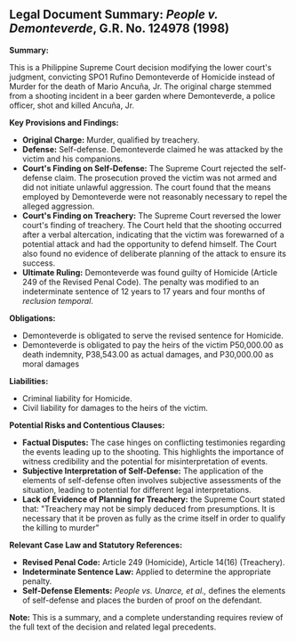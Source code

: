 ## Legal Document Summary: *People v. Demonteverde*, G.R. No. 124978 (1998)

**Summary:**

This is a Philippine Supreme Court decision modifying the lower court's judgment, convicting SPO1 Rufino Demonteverde of Homicide instead of Murder for the death of Mario Ancuña, Jr. The original charge stemmed from a shooting incident in a beer garden where Demonteverde, a police officer, shot and killed Ancuña, Jr.

**Key Provisions and Findings:**

*   **Original Charge:** Murder, qualified by treachery.
*   **Defense:** Self-defense. Demonteverde claimed he was attacked by the victim and his companions.
*   **Court's Finding on Self-Defense:** The Supreme Court rejected the self-defense claim. The prosecution proved the victim was not armed and did not initiate unlawful aggression. The court found that the means employed by Demonteverde were not reasonably necessary to repel the alleged aggression.
*   **Court's Finding on Treachery:** The Supreme Court reversed the lower court's finding of treachery. The Court held that the shooting occurred after a verbal altercation, indicating that the victim was forewarned of a potential attack and had the opportunity to defend himself. The Court also found no evidence of deliberate planning of the attack to ensure its success.
*   **Ultimate Ruling:** Demonteverde was found guilty of Homicide (Article 249 of the Revised Penal Code). The penalty was modified to an indeterminate sentence of 12 years to 17 years and four months of *reclusion temporal*.

**Obligations:**

*   Demonteverde is obligated to serve the revised sentence for Homicide.
*   Demonteverde is obligated to pay the heirs of the victim P50,000.00 as death indemnity, P38,543.00 as actual damages, and P30,000.00 as moral damages

**Liabilities:**

*   Criminal liability for Homicide.
*   Civil liability for damages to the heirs of the victim.

**Potential Risks and Contentious Clauses:**

*   **Factual Disputes:** The case hinges on conflicting testimonies regarding the events leading up to the shooting. This highlights the importance of witness credibility and the potential for misinterpretation of events.
*   **Subjective Interpretation of Self-Defense:** The application of the elements of self-defense often involves subjective assessments of the situation, leading to potential for different legal interpretations.
*   **Lack of Evidence of Planning for Treachery:** the Supreme Court stated that: "Treachery may not be simply deduced from presumptions. It is necessary that it be proven as fully as the crime itself in order to qualify the killing to murder"

**Relevant Case Law and Statutory References:**

*   **Revised Penal Code:** Article 249 (Homicide), Article 14(16) (Treachery).
*   **Indeterminate Sentence Law:** Applied to determine the appropriate penalty.
*   **Self-Defense Elements:** *People vs. Unarce, et al.,* defines the elements of self-defense and places the burden of proof on the defendant.

**Note:** This is a summary, and a complete understanding requires review of the full text of the decision and related legal precedents.
